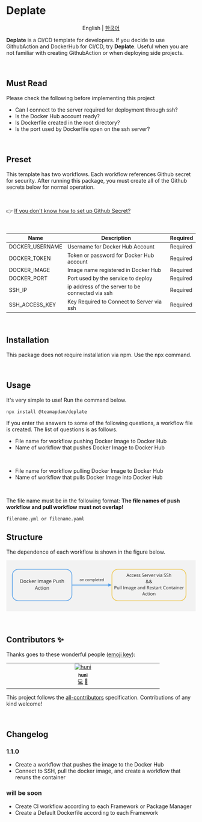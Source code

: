 # Deplate

<p align='center'>
  English | <a href='./README.ko.md'>한국어</a>
</p>

**Deplate** is a CI/CD template for developers. If you decide to use GithubAction and DockerHub for CI/CD, try **Deplate**. Useful when you are not familiar with creating GithubAction or when deploying side projects.

<br>

## Must Read

Please check the following before implementing this project

- Can I connect to the server required for deployment through ssh?
- Is the Docker Hub account ready?
- Is Dockerfile created in the root directory?
- Is the port used by Dockerfile open on the ssh server?

<br>

## Preset

This template has two workflows. Each workflow references Github secret for security. After running this package, you must create all of the Github secrets below for normal operation.

<br>

👉 [If you don't know how to set up Github Secret?](https://docs.github.com/en/actions/security-guides/encrypted-secrets)

<br>

| Name            | Description                                      | Required |
| --------------- | ------------------------------------------------ | -------- |
| DOCKER_USERNAME | Username for Docker Hub Account                  | Required |
| DOCKER_TOKEN    | Token or password for Docker Hub account         | Required |
| DOCKER_IMAGE    | Image name registered in Docker Hub              | Required |
| DOCKER_PORT     | Port used by the service to deploy               | Required |
| SSH_IP          | ip address of the server to be connected via ssh | Required |
| SSH_ACCESS_KEY  | Key Required to Connect to Server via ssh        | Required |

<br>

## Installation

This package does not require installation via npm. Use the npx command.

<br>

## Usage

It's very simple to use! Run the command below.

```shell
npx install @teamapdan/deplate
```

If you enter the answers to some of the following questions, a workflow file is created. The list of questions is as follows.

- File name for workflow pushing Docker Image to Docker Hub
- Name of workflow that pushes Docker Image to Docker Hub

<br>

- File name for workflow pulling Docker Image to Docker Hub
- Name of workflow that pulls Docker Image into Docker Hub

<br>

The file name must be in the following format: **The file names of push workflow and pull workflow must not overlap!**

```shell
filename.yml or filename.yaml
```

## Structure

The dependence of each workflow is shown in the figure below.

![workflow step](./assets/workflow_step.png)

<br>

## Contributors ✨

Thanks goes to these wonderful people ([emoji key](https://allcontributors.org/docs/en/emoji-key)):

<!-- ALL-CONTRIBUTORS-LIST:START - Do not remove or modify this section -->
<!-- prettier-ignore-start -->
<!-- markdownlint-disable -->
<table>
  <tbody>
    <tr>
      <td align="center" valign="top" width="14.28%"><a href="https://github.com/Skyrich2000"><img src="https://avatars.githubusercontent.com/u/46391729?v=4?s=100" width="100px;" alt="huni"/><br /><sub><b>huni</b></sub></a><br /><a href="https://github.com/rkskekzzz/deplate/commits?author=Skyrich2000" title="Code">💻</a> <a href="https://github.com/rkskekzzz/deplate/commits?author=Skyrich2000" title="Documentation">📖</a></td>
    </tr>
  </tbody>
</table>

<!-- markdownlint-restore -->
<!-- prettier-ignore-end -->

<!-- ALL-CONTRIBUTORS-LIST:END -->

This project follows the [all-contributors](https://github.com/all-contributors/all-contributors) specification. Contributions of any kind welcome!

<br>

## Changelog

### 1.1.0

- Create a workflow that pushes the image to the Docker Hub
- Connect to SSH, pull the docker image, and create a workflow that reruns the container

### will be soon

- Create CI workflow according to each Framework or Package Manager
- Create a Default Dockerfile according to each Framework
